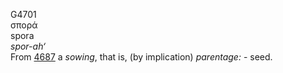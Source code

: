 <body>
  <p>G4701<br>  σπορά  <br> spora  <br><i>spor-ah‘ </i><br>From <a href="g4687.htm">4687</a>  a <i>sowing</i>, that is, (by implication) <i>parentage:</i> - seed.<br></p>
 </body>